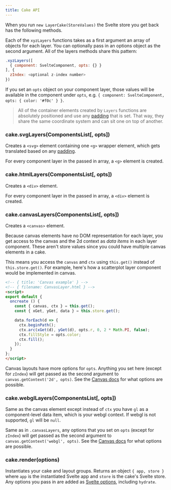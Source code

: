 ```yaml
---
title: Cake API
---
```


When you run `new LayerCake(StoreValues)` the Svelte store you get back has the following methods.

Each of the `xyzLayers` functions takes as a first argument an array of objects for each layer. You can optionally pass in an options object as the second argument. All of the layers methods share this pattern:

```js
.xyzLayers([
  { component: SvelteComponent, opts: {} }
], {
  zIndex: <optional z-index number>
})
```

If you set an `opts` object on your component layer, those values will be available in the component under `opts`, e.g. `{ component: SvelteComponent, opts: { color: '#f0c' } }`.

> All of the container elements created by `Layers` functions are absolutely positioned and use any [padding](#padding) that is set. That way, they share the same coordinate system and can sit one on top of another.

### cake.svgLayers(ComponentsList[, opts])

Creates a `<svg>` element containing one `<g>` wrapper element, which gets translated based on any [padding](#padding).

For every component layer in the passed in array, a `<g>` element is created.

### cake.htmlLayers(ComponentsList[, opts])

Creates a `<div>` element.

For every component layer in the passed in array, a `<div>` element is created.

### cake.canvasLayers(ComponentsList[, opts])

Creates a `<canvas>` element.

Because canvas elements have no DOM representation for each layer, you get access to the canvas and the 2d context as *data items* in each layer component. These aren't store values since you could have multiple canvas elements in a cake.

This means you access the `canvas` and `ctx` using `this.get()` instead of `this.store.get()`. For example, here's how a scatterplot layer component would be implemented in canvas.

```html
<!-- { title: 'Canvas example' } -->
<!-- { filename: CanvasLayer.html } -->
<script>
export default {
  oncreate () {
    const { canvas, ctx } = this.get();
    const { xGet, yGet, data } = this.store.get();

    data.forEach(d => {
      ctx.beginPath();
      ctx.arc(xGet(d), yGet(d), opts.r, 0, 2 * Math.PI, false);
      ctx.fillStyle = opts.color;
      ctx.fill();
    });
  }
};
</script>
```

Canvas layouts have more options for `opts`. Anything you set here (except for `zIndex`) will get passed as the second argument to  `canvas.getContext('2d', opts)`. See the [Canvas docs](https://developer.mozilla.org/en-US/docs/Web/API/HTMLCanvasElement/getContext) for what options are possible.

### cake.webglLayers(ComponentsList[, opts])

Same as the canvas element except instead of `ctx` you have `gl` as a component-level data item, which is your webgl context. If webgl is not supported, `gl` will be `null`.

Same as in `.canvasLayers`, any options that you set on `opts` (except for `zIndex`) will get passed as the second argument to  `canvas.getContext('webgl', opts)`. See the [Canvas docs](https://developer.mozilla.org/en-US/docs/Web/API/HTMLCanvasElement/getContext) for what options are possible.

### cake.render(options)

Instantiates your cake and layout groups. Returns an object `{ app, store }` where `app` is the instantiated Svelte app and `store` is the cake's Svelte store. Any options you pass in are added as [Svelte options](https://svelte.technology/guide#component-options), including `hydrate`.
